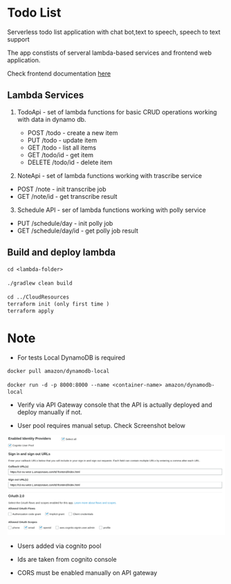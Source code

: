 # Todo List

Serverless todo list application with chat bot,text to speech, speech to text support

The app constists of serveral lambda-based services and frontend web application.

Check frontend documentation [here](Frontend/README.md) 
## Lambda Services

1. TodoApi - set of lambda functions for basic CRUD operations working with data in dynamo db.
   - POST /todo - create a new item
   - PUT /todo - update item
   - GET /todo  - list all items
   - GET /todo/id - get item
   - DELETE /todo/id - delete item
   
2. NoteApi - set of lambda functions working with trascribe service
  - POST /note - init transcribe job
  - GET /note/id - get transcribe result

3. Schedule API - ser of lambda functions working with polly service
  - PUT /schedule/day - init polly job
  - GET /schedule/day/id - get polly job result

## Build and deploy lambda

```
cd <lambda-folder>

./gradlew clean build

cd ../CloudResources
terraform init (only first time )
terraform apply
```

# Note

- For tests Local DynamoDB is required

```
docker pull amazon/dynamodb-local

docker run -d -p 8000:8000 --name <container-name> amazon/dynamodb-local
```

- Verify via API Gateway console that the API is actually deployed and deploy manually if not.

- User pool requires manual setup. Check Screenshot below

![Cognito](cognito.png)

- Users added via cognito pool

- Ids are taken from cognito console

- CORS must be enabled manually on API gateway
